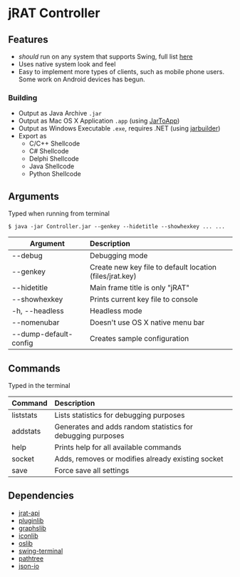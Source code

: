 # jRAT Controller

## Features

- _should_ run on any system that supports Swing, full list [here](../README.md)
- Uses native system look and feel
- Easy to implement more types of clients, such as mobile phone users. Some work on Android devices has begun.


### Building

- Output as Java Archive ```.jar```
- Output as Mac OS X Application ```.app``` (using [JarToApp](https://github.com/redpois0n/JarToApp))
- Output as Windows Executable ```.exe```, requires .NET (using [jarbuilder](https://github.com/java-rat/jarbuilder))
- Export as
  - C/C++ Shellcode
  - C# Shellcode
  - Delphi Shellcode
  - Java Shellcode
  - Python Shellcode

## Arguments

Typed when running from terminal

```
$ java -jar Controller.jar --genkey --hidetitle --showhexkey ... ...
```

| Argument	  		            | Description
| ---         		            | :---
| --debug			            | Debugging mode
| --genkey			            | Create new key file to default location (files/jrat.key)
| --hidetitle		            | Main frame title is only "jRAT"
| --showhexkey		            | Prints current key file to console
| -h, --headless	            | Headless mode
| --nomenubar		            | Doesn't use OS X native menu bar
| --dump-default-config <path>   | Creates sample configuration

## Commands

Typed in the terminal

| Command	  		| Description
| ---         		| :---
| liststats			| Lists statistics for debugging purposes
| addstats			| Generates and adds random statistics for debugging purposes
| help				| Prints help for all available commands
| socket			| Adds, removes or modifies already existing socket
| save				| Force save all settings

## Dependencies

- [jrat-api](https://github.com/java-rat/api)
- [pluginlib](https://github.com/redpois0n/pluginlib)
- [graphslib](https://github.com/redpois0n/graphslib)
- [iconlib](https://github.com/redpois0n/iconlib)
- [oslib](https://github.com/redpois0n/oslib)
- [swing-terminal](https://github.com/redpois0n/swing-terminal)
- [pathtree](https://github.com/redpois0n/pathtree)
- [json-io](https://github.com/jdereg/json-io)
